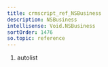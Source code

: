```yaml
---
title: crmscript_ref_NSBusiness
description: NSBusiness
intellisense: Void.NSBusiness
sortOrder: 1476
so.topic: reference
---
```







1. autolist


